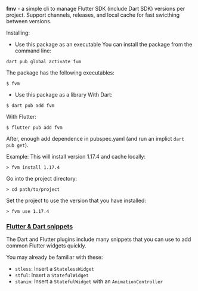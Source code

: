 **fmv** - a simple cli to manage Flutter SDK (include Dart SDK) versions per project. Support channels, releases, and local cache for fast swicthing between versions.

Installing:
- Use this package as an executable
You can install the package from the command line:
```
dart pub global activate fvm
```
The package has the following executables:
```
$ fvm
```
- Use this package as a library
With Dart:
```
$ dart pub add fvm
```
With Flutter:
```
$ flutter pub add fvm
```
After, enough add dependence in pubspec.yaml (and run an implict `dart pub get`).

Example:
This will install version 1.17.4 and cache locally:
```
> fvm install 1.17.4
```
Go into the project directory:
```
> cd path/to/project
```
Set the project to use the version that you have installed:
```
> fvm use 1.17.4
```

### [Flutter & Dart snippets](https://codewithandrea.com/articles/vscode-shortcuts-extensions-settings-flutter-development/#5-flutter-&-dart-snippets)

The Dart and Flutter plugins include many snippets that you can use to add common Flutter widgets quickly.

You may already be familiar with these:

- `stless`: Insert a `StatelessWidget`
- `stful`: Insert a `StatefulWidget`
- `stanim`: Insert a `StatefulWidget` with an `AnimationController`